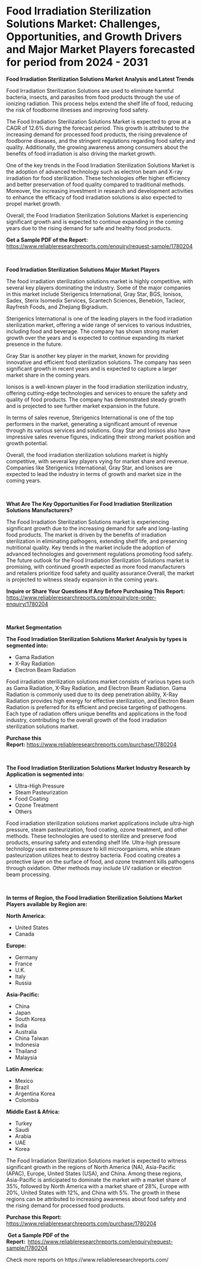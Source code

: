 <p><h1>Food Irradiation Sterilization Solutions Market: Challenges, Opportunities, and Growth Drivers and Major Market Players forecasted for period from 2024 - 2031</h1></p><p><strong>Food Irradiation Sterilization Solutions Market Analysis and Latest Trends</strong></p>
<p><p>Food Irradiation Sterilization Solutions are used to eliminate harmful bacteria, insects, and parasites from food products through the use of ionizing radiation. This process helps extend the shelf life of food, reducing the risk of foodborne illnesses and improving food safety.</p><p>The Food Irradiation Sterilization Solutions Market is expected to grow at a CAGR of 12.6% during the forecast period. This growth is attributed to the increasing demand for processed food products, the rising prevalence of foodborne diseases, and the stringent regulations regarding food safety and quality. Additionally, the growing awareness among consumers about the benefits of food irradiation is also driving the market growth.</p><p>One of the key trends in the Food Irradiation Sterilization Solutions Market is the adoption of advanced technology such as electron beam and X-ray irradiation for food sterilization. These technologies offer higher efficiency and better preservation of food quality compared to traditional methods. Moreover, the increasing investment in research and development activities to enhance the efficacy of food irradiation solutions is also expected to propel market growth.</p><p>Overall, the Food Irradiation Sterilization Solutions Market is experiencing significant growth and is expected to continue expanding in the coming years due to the rising demand for safe and healthy food products.</p></p>
<p><strong>Get a Sample PDF of the Report:&nbsp;</strong> <a href="https://www.reliableresearchreports.com/enquiry/request-sample/1780204">https://www.reliableresearchreports.com/enquiry/request-sample/1780204</a></p>
<p>&nbsp;</p>
<p><strong>Food Irradiation Sterilization Solutions Major Market Players</strong></p>
<p><p>The food irradiation sterilization solutions market is highly competitive, with several key players dominating the industry. Some of the major companies in this market include Sterigenics International, Gray Star, BGS, Ionisos, Sadex, Sterix Isomedix Services, Scantech Sciences, Benebión, Tacleor, Rayfresh Foods, and Zhejiang Bigradium.</p><p>Sterigenics International is one of the leading players in the food irradiation sterilization market, offering a wide range of services to various industries, including food and beverage. The company has shown strong market growth over the years and is expected to continue expanding its market presence in the future.</p><p>Gray Star is another key player in the market, known for providing innovative and efficient food sterilization solutions. The company has seen significant growth in recent years and is expected to capture a larger market share in the coming years.</p><p>Ionisos is a well-known player in the food irradiation sterilization industry, offering cutting-edge technologies and services to ensure the safety and quality of food products. The company has demonstrated steady growth and is projected to see further market expansion in the future.</p><p>In terms of sales revenue, Sterigenics International is one of the top performers in the market, generating a significant amount of revenue through its various services and solutions. Gray Star and Ionisos also have impressive sales revenue figures, indicating their strong market position and growth potential.</p><p>Overall, the food irradiation sterilization solutions market is highly competitive, with several key players vying for market share and revenue. Companies like Sterigenics International, Gray Star, and Ionisos are expected to lead the industry in terms of growth and market size in the coming years.</p></p>
<p>&nbsp;</p>
<p><strong>What Are The Key Opportunities For Food Irradiation Sterilization Solutions Manufacturers?</strong></p>
<p><p>The Food Irradiation Sterilization Solutions market is experiencing significant growth due to the increasing demand for safe and long-lasting food products. The market is driven by the benefits of irradiation sterilization in eliminating pathogens, extending shelf life, and preserving nutritional quality. Key trends in the market include the adoption of advanced technologies and government regulations promoting food safety. The future outlook for the Food Irradiation Sterilization Solutions market is promising, with continued growth expected as more food manufacturers and retailers prioritize food safety and quality assurance.Overall, the market is projected to witness steady expansion in the coming years.</p></p>
<p><strong>Inquire or Share Your Questions If Any Before Purchasing This Report:</strong> <a href="https://www.reliableresearchreports.com/enquiry/pre-order-enquiry/1780204">https://www.reliableresearchreports.com/enquiry/pre-order-enquiry/1780204</a></p>
<p>&nbsp;</p>
<p><strong>Market Segmentation</strong></p>
<p><strong>The Food Irradiation Sterilization Solutions Market Analysis by types is segmented into:</strong></p>
<p><ul><li>Gama Radiation</li><li>X-Ray Radiation</li><li>Electron Beam Radiation</li></ul></p>
<p><p>Food irradiation sterilization solutions market consists of various types such as Gama Radiation, X-Ray Radiation, and Electron Beam Radiation. Gama Radiation is commonly used due to its deep penetration ability, X-Ray Radiation provides high energy for effective sterilization, and Electron Beam Radiation is preferred for its efficient and precise targeting of pathogens. Each type of radiation offers unique benefits and applications in the food industry, contributing to the overall growth of the food irradiation sterilization solutions market.</p></p>
<p><strong>Purchase this Report:&nbsp;</strong><a href="https://www.reliableresearchreports.com/purchase/1780204">https://www.reliableresearchreports.com/purchase/1780204</a></p>
<p>&nbsp;</p>
<p><strong>The Food Irradiation Sterilization Solutions Market Industry Research by Application is segmented into:</strong></p>
<p><ul><li>Ultra-High Pressure</li><li>Steam Pasteurization</li><li>Food Coating</li><li>Ozone Treatment</li><li>Others</li></ul></p>
<p><p>Food irradiation sterilization solutions market applications include ultra-high pressure, steam pasteurization, food coating, ozone treatment, and other methods. These technologies are used to sterilize and preserve food products, ensuring safety and extending shelf life. Ultra-high pressure technology uses extreme pressure to kill microorganisms, while steam pasteurization utilizes heat to destroy bacteria. Food coating creates a protective layer on the surface of food, and ozone treatment kills pathogens through oxidation. Other methods may include UV radiation or electron beam processing.</p></p>
<p>&nbsp;</p>
<p><strong>In terms of Region, the Food Irradiation Sterilization Solutions Market Players available by Region are:</strong></p>
<p>
    <p> <strong> North America: </strong>
        <ul>
            <li>United States</li>
            <li>Canada</li>
        </ul>
        </p> 
    <p> <strong> Europe: </strong>
        <ul>
            <li>Germany</li>
            <li>France</li>
            <li>U.K.</li>
            <li>Italy</li>
            <li>Russia</li>
        </ul>
        </p> 
    <p> <strong> Asia-Pacific: </strong>
        <ul>
            <li>China</li>
            <li>Japan</li>
            <li>South Korea</li>
            <li>India</li>
            <li>Australia</li>
            <li>China Taiwan</li>
            <li>Indonesia</li>
            <li>Thailand</li>
            <li>Malaysia</li>
        </ul>
        </p> 
    <p> <strong> Latin America: </strong>
        <ul>
            <li>Mexico</li>
            <li>Brazil</li>
            <li>Argentina Korea</li>
            <li>Colombia</li>
        </ul>
        </p> 
    <p> <strong> Middle East & Africa: </strong>
        <ul>
            <li>Turkey</li>
            <li>Saudi</li>
            <li>Arabia</li>
            <li>UAE</li>
            <li>Korea</li>
        </ul>
    </p>
    </p>
<p><p>The Food Irradiation Sterilization Solutions market is expected to witness significant growth in the regions of North America (NA), Asia-Pacific (APAC), Europe, United States (USA), and China. Among these regions, Asia-Pacific is anticipated to dominate the market with a market share of 35%, followed by North America with a market share of 28%, Europe with 20%, United States with 12%, and China with 5%. The growth in these regions can be attributed to increasing awareness about food safety and the rising demand for processed food products.</p></p>
<p><strong>Purchase this Report: </strong><a href="https://www.reliableresearchreports.com/purchase/1780204">https://www.reliableresearchreports.com/purchase/1780204</a></p>
<p>&nbsp;<strong>Get a Sample PDF of the Report:&nbsp;&nbsp;</strong><a href="https://www.reliableresearchreports.com/enquiry/request-sample/1780204">https://www.reliableresearchreports.com/enquiry/request-sample/1780204</a></p>
<p><strong></strong></p>
<p>Check more reports on https://www.reliableresearchreports.com/</p>